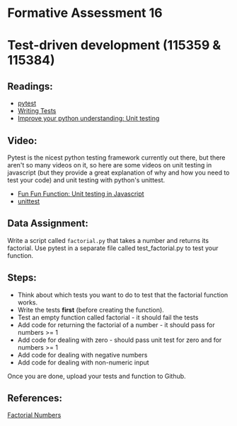 # Formative Assessment 16
# Test-driven development (115359 & 115384)

## Readings:
- [pytest](https://docs.pytest.org/en/latest/)  
- [Writing Tests](https://docs.python-guide.org/writing/tests/)  
- [Improve your python understanding: Unit testing](https://jeffknupp.com/blog/2013/12/09/improve-your-python-understanding-unit-testing/)

## Video:
Pytest is the nicest python testing framework currently out there, but there aren't so many
videos on it, so here are some videos on unit testing in javascript (but they provide a great explanation of
  why and how you need to test your code) and unit testing with python's unittest.

- [Fun Fun Function: Unit testing in Javascript](https://youtu.be/Eu35xM76kKY)
- [unittest](https://www.youtube.com/watch?v=6tNS--WetLI)  

## Data Assignment:

Write a script called `factorial.py` that takes a number and returns its factorial.
Use pytest in a separate file called test_factorial.py to test your function.

## Steps:
- Think about which tests you want to do to test that the factorial function works.
- Write the tests **first** (before creating the function).
- Test an empty function called factorial - it should fail the tests
- Add code for returning the factorial of a number - it should pass for numbers >= 1
- Add code for dealing with zero - should pass unit test for zero and for numbers >= 1
- Add code for dealing with negative numbers
- Add code for dealing with non-numeric input

Once you are done, upload your tests and function to Github.

## References:
[Factorial Numbers](https://whatis.techtarget.com/definition/factorial)
